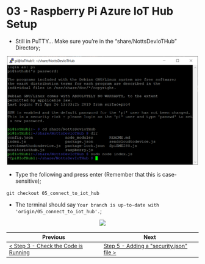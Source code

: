 # 03 - Raspberry Pi Azure IoT Hub Setup #

- Still in PuTTY… Make sure you’re in the “share/NottsDevIoTHub” Directory;

<p align="center">
    <img src="images/01_nottsdeviothub_directory.png" width="500px" >
</p>

- Type the following and press enter (Remember that this is case-sensitive);

```git checkout 05_connect_to_iot_hub```

- The terminal should say ```Your branch is up-to-date with 'origin/05_connect_to_iot_hub'.```;

<p align="center">
    <img src="images/02_checked_out_branch.png" width="500px" >
</p>

| Previous | Next |
| -------- | ---- |
| [< Step 3 - Check the Code is Running](/03_check_code_running/README.md) | [Step 5 - Adding a "security.json" file >](/05_add_security_json/README.md) |
